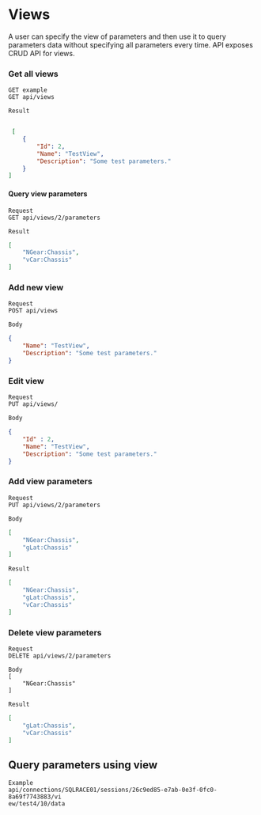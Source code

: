 # Views

A user can specify the view of parameters and then use it to query parameters data without specifying all parameters every time. API exposes
CRUD API for views.

### Get all views

```
GET example
GET api/views
```
```
Result
```
```json

 [
    {
        "Id": 2,
        "Name": "TestView",
        "Description": "Some test parameters."
    }
]
```
#### Query view parameters

```
Request
GET api/views/2/parameters
```
```
Result
```
```json
[
    "NGear:Chassis",
    "vCar:Chassis"
]
```
### Add new view

```
Request
POST api/views
```

```
Body
```
```json
{
    "Name": "TestView",
    "Description": "Some test parameters."
}
```
### Edit view

```
Request
PUT api/views/
```
```
Body
```
```json
{
	"Id" : 2,
    "Name": "TestView",
    "Description": "Some test parameters."
}
```
### Add view parameters

```
Request
PUT api/views/2/parameters
```
```
Body
```
```json
[
    "NGear:Chassis",
    "gLat:Chassis"
]
```

```
Result
```
```json
[
    "NGear:Chassis",
  	"gLat:Chassis",
    "vCar:Chassis"
]
```
### Delete view parameters

```
Request
DELETE api/views/2/parameters
```
```
Body
[
    "NGear:Chassis"
]
```
```
Result
```
```json
[
  	"gLat:Chassis",
    "vCar:Chassis"
]
```
## Query parameters using view

```
Example
api/connections/SQLRACE01/sessions/26c9ed85-e7ab-0e3f-0fc0-8a69f7743883/vi
ew/test4/10/data
```

